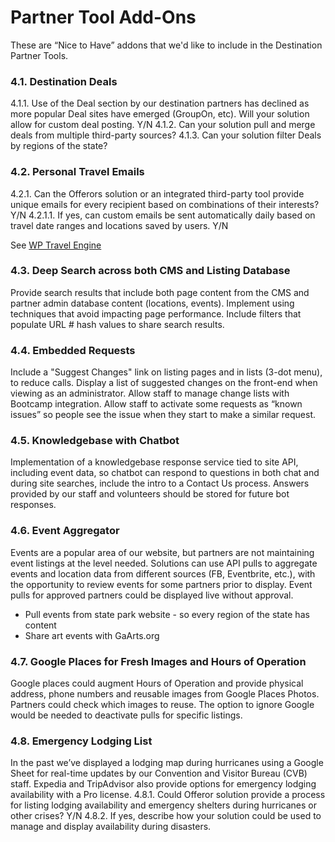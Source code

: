 # Partner Tool Add-Ons

These are “Nice to Have” addons that we'd like to include in the Destination Partner Tools.

### 4.1.	Destination Deals
4.1.1.	Use of the Deal section by our destination partners has declined as more popular Deal sites have emerged (GroupOn, etc). Will your solution allow for custom deal posting. Y/N 
4.1.2.	Can your solution pull and merge deals from multiple third-party sources?
4.1.3.	Can your solution filter Deals by regions of the state?

### 4.2.	 Personal Travel Emails
4.2.1.	Can the Offerors solution or an integrated third-party tool provide unique emails for every recipient based on combinations of their interests? Y/N
4.2.1.1.	If yes, can custom emails be sent automatically daily based on travel date ranges and locations saved by users. Y/N

See [WP Travel Engine](https://wptravelengine.com/downloads/advanced-itinerary-builder/)  

### 4.3.	 Deep Search across both CMS and Listing Database
Provide search results that include both page content from the CMS and partner admin database content (locations, events). Implement using techniques that avoid impacting page performance. Include filters that populate URL # hash values to share search results.

### 4.4.	 Embedded Requests
Include a "Suggest Changes" link on listing pages and in lists (3-dot menu), to reduce calls. Display a list of suggested changes on the front-end when viewing as an administrator. Allow staff to manage change lists with Bootcamp integration. Allow staff to activate some requests as “known issues” so people see the issue when they start to make a similar request.

### 4.5.	 Knowledgebase with Chatbot
Implementation of a knowledgebase response service tied to site API, including event data, so chatbot can respond to questions in both chat and during site searches, include the intro to a Contact Us process. Answers provided by our staff and volunteers should be stored for future bot responses.

### 4.6.	 Event Aggregator
Events are a popular area of our website, but partners are not maintaining event listings at the level needed. Solutions can use API pulls to aggregate events and location data from different sources (FB, Eventbrite, etc.), with the opportunity to review events for some partners prior to display. Event pulls for approved partners could be displayed live without approval.

- Pull events from state park website - so every region of the state has content
- Share art events with GaArts.org


### 4.7.	 Google Places for Fresh Images and Hours of Operation
Google places could augment Hours of Operation and provide physical address, phone numbers and reusable images from Google Places Photos. Partners could check which images to reuse. The option to ignore Google would be needed to deactivate pulls for specific listings.

### 4.8.	 Emergency Lodging List
In the past we’ve displayed a lodging map during hurricanes using a Google Sheet for real-time updates by our Convention and Visitor Bureau (CVB) staff. Expedia and TripAdvisor also provide options for emergency lodging availability with a Pro license.
4.8.1.	Could Offeror solution provide a process for listing lodging availability and emergency shelters during hurricanes or other crises? Y/N
4.8.2.	If yes, describe how your solution could be used to manage and display availability during disasters.

<!--
How easy would it be to include each in Offeror’s destination partner directory solution?

20 Points. Already in our proposed solution
10. Super Easy – Under 8 hours 
8. Easy – Under 20 hours 
6. Medium – 20 to 80 hours 
4. Difficult – 80 to 200 hours 
0. Probably not feasible to add – More than 200 hours

C. For each, indicate which portions of work provided will be transferable to us 
and available for reuse in other sites.
-->